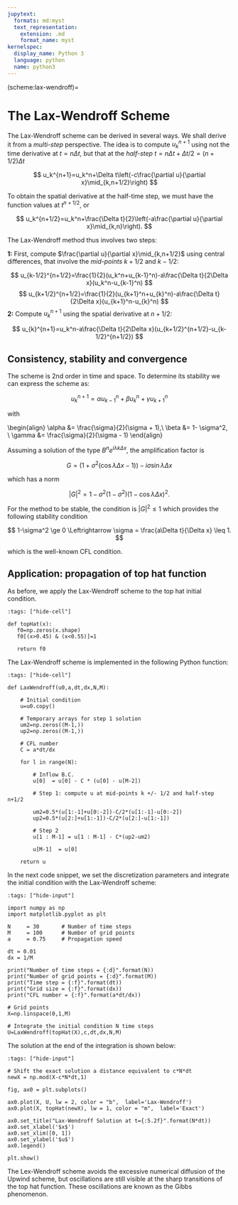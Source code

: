 ```yaml
---
jupytext:
  formats: md:myst
  text_representation:
    extension: .md
    format_name: myst
kernelspec:
  display_name: Python 3
  language: python
  name: python3
---
```

(scheme:lax-wendroff)=
# The Lax-Wendroff Scheme

The Lax-Wendroff scheme can be derived in several ways. We shall derive it from a *multi-step* perspective. The idea is to compute $u_k^{n+1}$ using not the time derivative at $t=n\Delta t$, but that at the *half-step* $t=n\Delta t + \Delta t/2=(n+1/2)\Delta t$

$$
	u_k^{n+1}=u_k^n+\Delta t\left(-c\frac{\partial u}{\partial x}\mid_{k,n+1/2}\right)
$$

To obtain the spatial derivative at the half-time step, we must have the function values at $t^{n+1/2}$, or

$$
	u_k^{n+1/2}=u_k^n+\frac{\Delta t}{2}\left(-a\frac{\partial u}{\partial x}\mid_{k,n}\right).
$$

The Lax-Wendroff method thus involves two steps:

 **1:** First, compute $\frac{\partial u}{\partial x}\mid_{k,n+1/2}$ using central differences, that involve the *mid-points* $k+1/2$ and $k-1/2$:

$$
	u_{k-1/2}^{n+1/2}=\frac{1}{2}(u_k^n+u_{k-1}^n)-a\frac{\Delta t}{2\Delta x}(u_k^n-u_{k-1}^n)
$$
$$
	u_{k+1/2}^{n+1/2}=\frac{1}{2}(u_{k+1}^n+u_{k}^n)-a\frac{\Delta t}{2\Delta x}(u_{k+1}^n-u_{k}^n)
$$
 **2:** Compute $u_k^{n+1}$ using the spatial derivative at $n+1/2$:

$$
	u_{k}^{n+1}=u_k^n-a\frac{\Delta t}{2\Delta x}(u_{k+1/2}^{n+1/2}-u_{k-1/2}^{n+1/2})
$$

## Consistency, stability and convergence

The scheme is 2nd order in time and space. To determine its stability we can express the scheme as:

$$
	u_k^{n+1} = \alpha u_{k-1}^n + \beta u_k^n + \gamma u_{k+1}^n
$$

with 

\begin{align}
	\alpha &= \frac{\sigma}{2}(\sigma + 1),\\
	\beta &= 1- \sigma^2, \\
	\gamma &= \frac{\sigma}{2}(\sigma - 1)
\end{align}

Assuming a solution of the type $B^n e^{i\lambda k \Delta x}$, the amplification factor is 

$$
	G=(1+\sigma^2(\cos \lambda \Delta x - 1)) - i\sigma \sin \lambda \Delta x
$$

which has a norm 

$$
	|G|^2 = 1-\sigma^2(1-\sigma^2)(1 - \cos \lambda \Delta x)^2.
$$

For the method to be stable, the condition is $|G|^2 \leq 1$ which provides the following stability condition

$$
	1-\sigma^2 \ge 0 \Leftrightarrow \sigma = \frac{a\Delta t}{\Delta x} \leq 1.
$$

which is the well-known CFL condition.

## Application: propagation of top hat function

As before, we apply the Lax-Wendroff scheme to the top hat initial condition.

```{code-cell} ipython3
:tags: ["hide-cell"]

def topHat(x):
   f0=np.zeros(x.shape)
   f0[(x>0.45) & (x<0.55)]=1

   return f0
```

The Lax-Wendroff scheme is implemented in the following Python function:

```{code-cell} ipython3
:tags: ["hide-cell"]

def LaxWendroff(u0,a,dt,dx,N,M):
    
    # Initial condition
    u=u0.copy()
    
    # Temporary arrays for step 1 solution
    um2=np.zeros((M-1,))
    up2=np.zeros((M-1,))

    # CFL number
    C = a*dt/dx
    
    for l in range(N):
        
        # Inflow B.C.
        u[0]  = u[0] - C * (u[0] - u[M-2])
        
        # Step 1: compute u at mid-points k +/- 1/2 and half-step n+1/2
        
        um2=0.5*(u[1:-1]+u[0:-2])-C/2*(u[1:-1]-u[0:-2])
        up2=0.5*(u[2:]+u[1:-1])-C/2*(u[2:]-u[1:-1])
        
        # Step 2
        u[1 : M-1] = u[1 : M-1] - C*(up2-um2)
        
        u[M-1]  = u[0]
    
    return u
```

In the next code snippet, we set the discretization parameters and integrate the initial condition with the Lax-Wendroff scheme:

```{code-cell} ipython3
:tags: ["hide-input"]

import numpy as np
import matplotlib.pyplot as plt

N     = 30       # Number of time steps
M     = 100      # Number of grid points
a     = 0.75     # Propagation speed

dt = 0.01
dx = 1/M

print("Number of time steps = {:d}".format(N))
print("Number of grid points = {:d}".format(M))
print("Time step = {:f}".format(dt))
print("Grid size = {:f}".format(dx))
print("CFL number = {:f}".format(a*dt/dx))

# Grid points
X=np.linspace(0,1,M)

# Integrate the initial condition N time steps
U=LaxWendroff(topHat(X),c,dt,dx,N,M)

```

The solution at the end of the integration is shown below:

```{code-cell} ipython3
:tags: ["hide-input"]

# Shift the exact solution a distance equivalent to c*N*dt
newX = np.mod(X-c*N*dt,1)

fig, ax0 = plt.subplots()

ax0.plot(X, U, lw = 2, color = "b",  label='Lax-Wendroff')
ax0.plot(X, topHat(newX), lw = 1, color = "m",  label='Exact')

ax0.set_title("Lax-Wendroff Solution at t={:5.2f}".format(N*dt))
ax0.set_xlabel('$x$')
ax0.set_xlim([0, 1])
ax0.set_ylabel('$u$')
ax0.legend()

plt.show()

```
The Lex-Wendroff scheme avoids the excessive numerical diffusion of the Upwind scheme, but oscillations are still visible at the sharp transitions of the top hat function. These oscillations are known as the Gibbs phenomenon.
